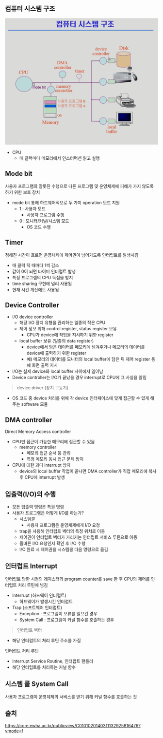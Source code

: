 
## 컴퓨터 시스템 구조

![computer_system_architecture](./img/computer_system_architecture.png)

-   CPU
    -   매 클럭마다 메모리에서 인스터럭션 읽고 실행

## Mode bit

사용자 프로그램의 잘못된 수행으로 다른 프로그램 및 운영체제에 피해가 가지 않도록 하기 위한 보호 장치

-   mode bit 통해 하드웨어적으로 두 가지 operation 모드 지원
    -   1 : 사용자 모드
        -   사용자 프로그램 수행
    -   0 : 모니터/커널/시스템 모드
        -   OS 코드 수행

## Timer

정해진 시간이 흐르면 운영체제에 제어권이 넘어가도록 인터럽트를 발생시킴

-   매 클럭 틱 때마다 1씩 감소
-   값이 0이 되면 타이머 인터럽트 발생
-   특정 프로그램의 CPU 독점을 방지
-   time sharing 구현에 널리 사용됨
-   현재 시간 계산에도 사용됨

## Device Controller

-   I/O device controller
    -   해당 I/O 장치 유형을 관리하는 일종의 작은 CPU
    -   제어 정보 위해 control register, status register 보유
        -   CPU가 device에 작업을 지시하기 위한 register
    -   local buffer 보유 (일종의 data register)
        -   device에서 담은 데이터를 메모리에 넘겨주거나 메모리의 데이터를 device에 출력하기 위한 register
        -   예) 메모리의 데이터를 모니터의 local buffer에 담은 뒤 제어 register 통해 화면 출력 지시
-   I/O는 실제 device와 local buffer 사이에서 일어남
-   Device controller는 I/O가 끝났을 경우 interrupt로 CPU에 그 사실을 알림

> device driver (장치 구동기)

-   OS 코드 중 device 처리를 위해 각 device 인터페이스에 맞게 접근할 수 있게 해주는 software 모듈

## DMA controller

Direct Memory Access controller

-   CPU만 접근이 가능한 메모리에 접근할 수 있음
    -   memory controller
        -   메모리 접근 순서 등 관리
        -   특정 메모리 동시 접근 문제 방지
-   CPU에 대한 과다 interrupt 방지
    -   device의 local buffer 작업이 끝나면 DMA controller가 직접 메모리에 복사 후 CPU에 interrupt 발생

## 입출력(I/O)의 수행

-   모든 입출력 명령은 특권 명령
-   사용자 프로그램은 어떻게 I/O를 하는가?
    -   시스템콜
        -   사용자 프로그램은 운영체제에게 I/O 요청
    -   trap을 사용해 인터럽트 벡터의 특정 위치로 이동
    -   제어권이 인터럽트 벡터가 가리키는 인터럽트 서비스 루틴으로 이동
    -   올바른 I/O 요청인지 확인 후 I/O 수행
    -   I/O 완료 시 제어권을 시스템콜 다음 명령으로 옮김

## 인터럽트 Interrupt

인터럽트 당한 시점의 레지스터와 program counter를 save 한 후 CPU의 제어를 인터럽트 처리 루틴에 넘김

-   Interrupt (하드웨어 인터럽트)
    -   하드웨어가 발생시킨 인터럽트
-   Trap (소프트웨어 인터럽트)
    -   Exception : 프로그램이 오류를 일으킨 경우
    -   System Call : 프로그램이 커널 함수를 호출하는 경우

> 인터럽트 벡터

-   해당 인터럽트의 처리 루틴 주소를 가짐

인터럽트 처리 루틴

-   Interrupt Service Routine, 인터럽트 핸들러
-   해당 인터럽트를 처리하는 커널 함수

## 시스템 콜 System Call

사용자 프로그램이 운영체제의 서비스를 받기 위해 커널 함수를 호출하는 것

## 출처

https://core.ewha.ac.kr/publicview/C0101020140311132925816476?vmode=f